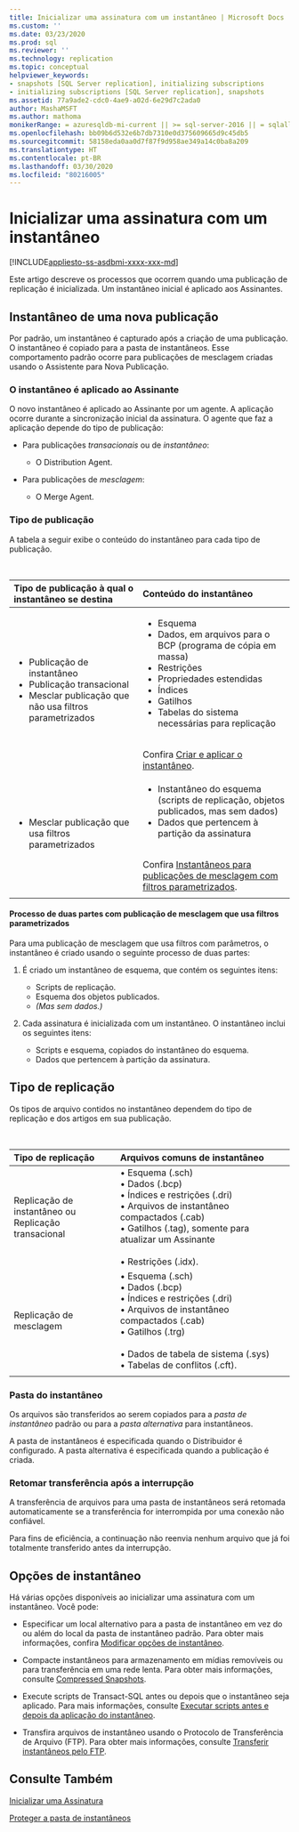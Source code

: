 ```yaml
---
title: Inicializar uma assinatura com um instantâneo | Microsoft Docs
ms.custom: ''
ms.date: 03/23/2020
ms.prod: sql
ms.reviewer: ''
ms.technology: replication
ms.topic: conceptual
helpviewer_keywords:
- snapshots [SQL Server replication], initializing subscriptions
- initializing subscriptions [SQL Server replication], snapshots
ms.assetid: 77a9ade2-cdc0-4ae9-a02d-6e29d7c2ada0
author: MashaMSFT
ms.author: mathoma
monikerRange: = azuresqldb-mi-current || >= sql-server-2016 || = sqlallproducts-allversions
ms.openlocfilehash: bb09b6d532e6b7db7310e0d375609665d9c45db5
ms.sourcegitcommit: 58158eda0aa0d7f87f9d958ae349a14c0ba8a209
ms.translationtype: HT
ms.contentlocale: pt-BR
ms.lasthandoff: 03/30/2020
ms.locfileid: "80216005"
---
```

# <a name="initialize-a-subscription-with-a-snapshot"></a>Inicializar uma assinatura com um instantâneo

[!INCLUDE[appliesto-ss-asdbmi-xxxx-xxx-md](../../includes/appliesto-ss-asdbmi-xxxx-xxx-md.md)]

Este artigo descreve os processos que ocorrem quando uma publicação de replicação é inicializada. Um instantâneo inicial é aplicado aos Assinantes.

## <a name="snapshot-for-a-new-publication"></a>Instantâneo de uma nova publicação

Por padrão, um instantâneo é capturado após a criação de uma publicação.
O instantâneo é copiado para a pasta de instantâneos. Esse comportamento padrão ocorre para publicações de mesclagem criadas usando o Assistente para Nova Publicação.

### <a name="snapshot-is-applied-to-subscriber"></a>O instantâneo é aplicado ao Assinante

O novo instantâneo é aplicado ao Assinante por um agente. A aplicação ocorre durante a sincronização inicial da assinatura. O agente que faz a aplicação depende do tipo de publicação:

- Para publicações _transacionais_ ou de _instantâneo_:
  - O Distribution Agent.

- Para publicações de _mesclagem_:
  - O Merge Agent.

### <a name="type-of-publication"></a>Tipo de publicação

A tabela a seguir exibe o conteúdo do instantâneo para cada tipo de publicação.

&nbsp;

| Tipo de publicação à qual o instantâneo se destina | Conteúdo do instantâneo |
| :---------------------------------------- | :----------------------- |
| <ul> <li>Publicação de instantâneo</li> <li>Publicação transacional</li> <li>Mesclar publicação que não usa filtros parametrizados</li> </ul> | <ul> <li>Esquema</li> <li>Dados, em arquivos para o BCP (programa de cópia em massa)</li> <li>Restrições</li> <li>Propriedades estendidas</li> <li>Índices</li> <li>Gatilhos</li> <li>Tabelas do sistema necessárias para replicação</li> </ul> <br/>Confira [Criar e aplicar o instantâneo](../../relational-databases/replication/create-and-apply-the-initial-snapshot.md). |
| <ul> <li>Mesclar publicação que usa filtros parametrizados</li> </ul> | <ul> <li>Instantâneo do esquema (scripts de replicação, objetos publicados, mas sem dados)</li> <li>Dados que pertencem à partição da assinatura</li> </ul> <br/>Confira [Instantâneos para publicações de mesclagem com filtros parametrizados](../../relational-databases/replication/create-a-snapshot-for-a-merge-publication-with-parameterized-filters.md). |
| | |

#### <a name="two-part-process-with-merge-publication-that-uses-parameterized-filters"></a>Processo de duas partes com publicação de mesclagem que usa filtros parametrizados

Para uma publicação de mesclagem que usa filtros com parâmetros, o instantâneo é criado usando o seguinte processo de duas partes:

1. É criado um instantâneo de esquema, que contém os seguintes itens:
   - Scripts de replicação.
   - Esquema dos objetos publicados.
   - _(Mas sem dados.)_

2. Cada assinatura é inicializada com um instantâneo. O instantâneo inclui os seguintes itens:
   - Scripts e esquema, copiados do instantâneo do esquema.
   - Dados que pertencem à partição da assinatura.

## <a name="type-of-replication"></a>Tipo de replicação

Os tipos de arquivo contidos no instantâneo dependem do tipo de replicação e dos artigos em sua publicação.

&nbsp;

| Tipo de replicação | Arquivos comuns de instantâneo |
| :------------------ | :-------------------- |
| Replicação de instantâneo ou<br/>Replicação transacional | &bullet; Esquema (.sch) <br/>&bullet; Dados (.bcp) <br/>&bullet; Índices e restrições (.dri) <br/>&bullet; Arquivos de instantâneo compactados (.cab) <br/>&bullet; Gatilhos (.tag), somente para atualizar um Assinante <br/><br/>&bullet; Restrições (.idx). |
| Replicação de mesclagem                                      | &bullet; Esquema (.sch) <br/>&bullet; Dados (.bcp) <br/>&bullet; Índices e restrições (.dri) <br/>&bullet; Arquivos de instantâneo compactados (.cab) <br/>&bullet; Gatilhos (.trg) <br/><br/>&bullet; Dados de tabela de sistema (.sys) <br/>&bullet; Tabelas de conflitos (.cft). |
| | |

### <a name="snapshot-folder"></a>Pasta do instantâneo

Os arquivos são transferidos ao serem copiados para a _pasta de instantâneo_ padrão ou para a _pasta alternativa_ para instantâneos.

A pasta de instantâneos é especificada quando o Distribuidor é configurado. A pasta alternativa é especificada quando a publicação é criada.

### <a name="resume-transfer-after-interruption"></a>Retomar transferência após a interrupção

A transferência de arquivos para uma pasta de instantâneos será retomada automaticamente se a transferência for interrompida por uma conexão não confiável.

Para fins de eficiência, a continuação não reenvia nenhum arquivo que já foi totalmente transferido antes da interrupção.

## <a name="snapshot-options"></a>Opções de instantâneo

Há várias opções disponíveis ao inicializar uma assinatura com um instantâneo. Você pode:

- Especificar um local alternativo para a pasta de instantâneo em vez do ou além do local da pasta de instantâneo padrão. Para obter mais informações, confira [Modificar opções de instantâneo](../../relational-databases/replication/snapshot-options.md).

- Compacte instantâneos para armazenamento em mídias removíveis ou para transferência em uma rede lenta. Para obter mais informações, consulte [Compressed Snapshots](../../relational-databases/replication/snapshot-options.md#compressed-snapshots).

- Execute scripts de Transact-SQL antes ou depois que o instantâneo seja aplicado. Para mais informações, consulte [Executar scripts antes e depois da aplicação do instantâneo](../../relational-databases/replication/snapshot-options.md#execute-scripts-before-and-after-snapshot-is-applied).

- Transfira arquivos de instantâneo usando o Protocolo de Transferência de Arquivo (FTP). Para obter mais informações, consulte [Transferir instantâneos pelo FTP](../../relational-databases/replication/publish/deliver-a-snapshot-through-ftp.md).

## <a name="see-also"></a>Consulte Também

[Inicializar uma Assinatura](../../relational-databases/replication/initialize-a-subscription.md)

[Proteger a pasta de instantâneos](../../relational-databases/replication/security/secure-the-snapshot-folder.md)
